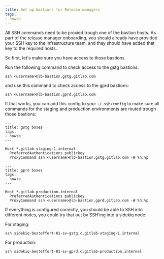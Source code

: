 ```yaml
---
title: Set up bastions for Release managers
tags:
- howto
---
```



All SSH commands need to be proxied trough one of the bastion
hosts. As part of the release manager onboarding, you should already
have provided your SSH key to the infrastructure team, and they should
have added that key to the required hosts.

So first, let's make sure you have access to those bastions.

Run the following command to check access to the gstg bastions:

```
ssh <username>@lb-bastion.gstg.gitlab.com
```

and use this command to check access to the gprd bastions:

```
ssh <username>@lb-bastion.gprd.gitlab.com
```

If that works, you can add this config to your `~/.ssh/config` to make
sure all commands for the staging and production environments are
routed trough those bastions:

```
---
title: gstg boxes
tags:
- howto
---

Host *.gitlab-staging-1.internal
  PreferredAuthentications publickey
  ProxyCommand ssh <username>@lb-bastion.gstg.gitlab.com -W %h:%p

---
title: gprd boxes
tags:
- howto
---

Host *.gitlab-production.internal
  PreferredAuthentications publickey
  ProxyCommand ssh <username>@lb-bastion.gprd.gitlab.com -W %h:%p
```

If everything is configured correctly, you should be able to SSH into
different nodes, you could try that out by SSH'ing into a sidekiq
node:

For staging:

```
ssh sidekiq-besteffort-01-sv-gstg.c.gitlab-staging-1.internal
```

For production:

```
ssh sidekiq-besteffort-01-sv-gprd.c.gitlab-production.internal
```
